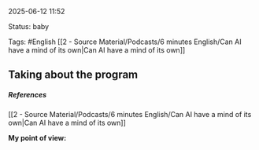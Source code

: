 2025-06-12 11:52

Status: baby

Tags: #English 
[[2 - Source Material/Podcasts/6 minutes English/Can AI have a mind of its own|Can AI have a mind of its own]]
## Taking about the program

##### **References** 
[[2 - Source Material/Podcasts/6 minutes English/Can AI have a mind of its own|Can AI have a mind of its own]]

**My point of view:**




